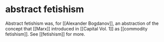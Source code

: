 # abstract fetishism

Abstract fetishism was, for [[Alexander Bogdanov]], an abstraction of the concept that [[Marx]] introduced in [[Capital Vol. 1]] as [[commodity fetishism]]. See [[fetishism]] for more.

